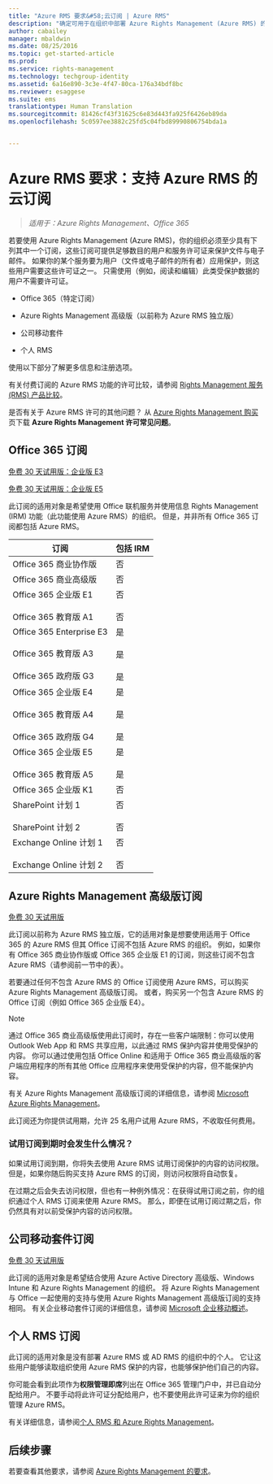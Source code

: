 ```yaml
---
title: "Azure RMS 要求&#58;云订阅 | Azure RMS"
description: "确定可用于在组织中部署 Azure Rights Management (Azure RMS) 的订阅。"
author: cabailey
manager: mbaldwin
ms.date: 08/25/2016
ms.topic: get-started-article
ms.prod: 
ms.service: rights-management
ms.technology: techgroup-identity
ms.assetid: 6a16e890-3c3e-4f47-80ca-176a34bdf8bc
ms.reviewer: esaggese
ms.suite: ems
translationtype: Human Translation
ms.sourcegitcommit: 81426cf43f31625c6e83d443fa925f6426eb89da
ms.openlocfilehash: 5c0597ee3882c25fd5c04fbd89990806754bda1a


---
```



# Azure RMS 要求：支持 Azure RMS 的云订阅

>*适用于：Azure Rights Management、Office 365*

若要使用 Azure Rights Management (Azure RMS)，你的组织必须至少具有下列其中一个订阅，这些订阅可提供足够数目的用户和服务许可证来保护文件与电子邮件。 如果你的某个服务要为用户（文件或电子邮件的所有者）应用保护，则这些用户需要这些许可证之一。 只需使用（例如，阅读和编辑）此类受保护数据的用户不需要许可证。

-   Office 365（特定订阅）

-   Azure Rights Management 高级版（以前称为 Azure RMS 独立版）

-   公司移动套件

-   个人 RMS

使用以下部分了解更多信息和注册选项。

有关付费订阅的 Azure RMS 功能的许可比较，请参阅 [Rights Management 服务 (RMS) 产品比较](http://technet.microsoft.com/dn858608)。

是否有关于 Azure RMS 许可的其他问题？ 从 [Azure Rights Management 购买](https://www.microsoft.com/en-us/server-cloud/products/azure-rights-management/Purchasing.aspx)页下载 **Azure Rights Management 许可常见问题**。 

## Office 365 订阅
[免费 30 天试用版：企业版 E3](http://go.microsoft.com/fwlink/p/?LinkID=403802)

[免费 30 天试用版：企业版 E5](https://go.microsoft.com/fwlink/p/?LinkID=698279)

此订阅的适用对象是希望使用 Office 联机服务并使用信息 Rights Management (IRM) 功能（此功能使用 Azure RMS）的组织。 但是，并非所有 Office 365 订阅都包括 Azure RMS。

订阅  |包括 IRM 
------------- | ------------- |
Office 365 商业协作版|否|
Office 365 商业高级版|否|
Office 365 企业版 E1 <br /><br /> Office 365 教育版 A1|否 <br /><br /> 否|
Office 365 Enterprise E3 <br /><br /> Office 365 教育版 A3 <br /><br /> Office 365 政府版 G3|是 <br /><br /> 是 <br /><br /> 是|
Office 365 企业版 E4 <br /><br /> Office 365 教育版 A4 <br /><br /> Office 365 政府版 G4|是 <br /><br /> 是 <br /><br /> 是|
Office 365 企业版 E5 <br /><br /> Office 365 教育版 A5|是 <br /><br /> 是|
Office 365 企业版 K1|否|
SharePoint 计划 1 <br /><br /> SharePoint 计划 2|否 <br /><br /> 否|
Exchange Online 计划 1 <br /><br /> Exchange Online 计划 2|否 <br /><br /> 否|


## Azure Rights Management 高级版订阅
[免费 30 天试用版](https://portal.microsoftonline.com/Signup/MainSignUp15.aspx?&amp;OfferId=A43415D3-404C-4df3-B31B-AAD28118A778&amp;dl=RIGHTSMANAGEMENT&amp;ali=1)

此订阅以前称为 Azure RMS 独立版，它的适用对象是想要使用适用于 Office 365 的 Azure RMS 但其 Office 订阅不包括 Azure RMS 的组织。 例如，如果你有 Office 365 商业协作版或 Office 365 企业版 E1 的订阅，则这些订阅不包含 Azure RMS（请参阅前一节中的表）。 

若要通过任何不包含 Azure RMS 的 Office 订阅使用 Azure RMS，可以购买 Azure Rights Management 高级版订阅。 或者，购买另一个包含 Azure RMS 的 Office 订阅（例如 Office 365 企业版 E4）。

> [!NOTE]
> 通过 Office 365 商业高级版使用此订阅时，存在一些客户端限制：你可以使用 Outlook Web App 和 RMS 共享应用，以此通过 RMS 保护内容并使用受保护的内容。 你可以通过使用包括 Office Online 和适用于 Office 365 商业高级版的客户端应用程序的所有其他 Office 应用程序来使用受保护的内容，但不能保护内容。

有关 Azure Rights Management 高级版订阅的详细信息，请参阅 [Microsoft Azure Rights Management](http://products.office.com/business/microsoft-azure-rights-management)。

此订阅还为你提供试用期，允许 25 名用户试用 Azure RMS，不收取任何费用。 

### 试用订阅到期时会发生什么情况？
如果试用订阅到期，你将失去使用 Azure RMS 试用订阅保护的内容的访问权限。 但是，如果你随后购买支持 Azure RMS 的订阅，则访问权限将自动恢复。

在过期之后会失去访问权限，但也有一种例外情况：在获得试用订阅之前，你的组织通过个人 RMS 订阅来使用 Azure RMS。 那么，即便在试用订阅过期之后，你仍然具有对以前受保护内容的访问权限。

## 公司移动套件订阅
[免费 30 天试用版](https://portal.office.com/Signup/Signup.aspx?OfferId=2E63A04D-BE0B-4A0F-A8CF-407C1C299221&dl=EMS)

此订阅的适用对象是希望结合使用 Azure Active Directory 高级版、Windows Intune 和 Azure Rights Management 的组织。 将 Azure Rights Management 与 Office 一起使用的支持与使用 Azure Rights Management 高级版订阅的支持相同。 有关企业移动套件订阅的详细信息，请参阅 [Microsoft 企业移动概述](http://go.microsoft.com/fwlink/?LinkId=615386)。

## 个人 RMS 订阅
此订阅的适用对象是没有部署 Azure RMS 或 AD RMS 的组织中的个人。 它让这些用户能够读取组织使用 Azure RMS 保护的内容，也能够保护他们自己的内容。

你可能会看到此项作为**权限管理即席**列出在 Office 365 管理门户中，并已自动分配给用户。 不要手动将此许可证分配给用户，也不要使用此许可证来为你的组织管理 Azure RMS。 

有关详细信息，请参阅[个人 RMS 和 Azure Rights Management](../understand-explore/rms-for-individuals.md)。

## 后续步骤
若要查看其他要求，请参阅 [Azure Rights Management 的要求](requirements-azure-rms.md)。


<!--HONumber=Aug16_HO4-->


